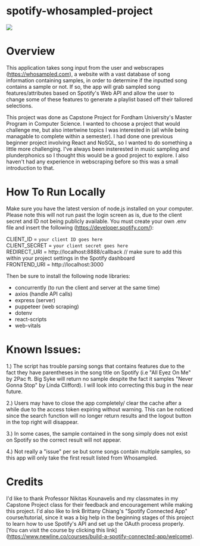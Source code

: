 # spotify-whosampled-project

![](https://github.com/zalenn/spotify-whosampled-project/blob/main/PlaylistMakerDemo.gif)


# Overview
This application takes song input from the user and webscrapes (https://whosampled.com), a website with a vast database of song information containing samples, in order to determine if the inputted song contains a sample or not. If so, the app will grab sampled song features/attributes based on Spotify's Web API and allow the user to change some of these features to generate a playlist based off their tailored selections. 

This project was done as Capstone Project for Fordham University's Master Program in Computer Science. I wanted to choose a project that would challenge me, but also intertwine topics I was interested in (all while being managable to complete within a semester). I had done one previous beginner project involving React and NoSQL, so I wanted to do something a little more challenging. I've always been insterested in music sampling and plunderphonics so I thought this would be a good project to explore. I also haven't had any experience in webscraping before so this was a small introduction to that. 

# How To Run Locally
Make sure you have the latest version of node.js installed on your computer. 
Please note this will not run past the login screen as is, due to the client secret and ID not being publicly available. You must create your own .env file and insert the following (https://developer.spotify.com/): 

CLIENT_ID = ``` your client ID goes here ``` <br />
CLIENT_SECRET = ``` your client secret goes here ``` <br />
REDIRECT_URI = http://localhost:8888/callback // make sure to add this within your project settings in the Spotify dashboard <br />
FRONTEND_URI = http://localhost:3000 <br />


Then be sure to install the following node libraries:
- concurrently (to run the client and server at the same time)
- axios (handle API calls)
- express (server)
- puppeteer (web scraping)
- dotenv
- react-scripts
- web-vitals


# Known Issues: 

1.) The script has trouble parsing songs that contains features due to the fact they have parentheses in the song title on Spotify (i.e "All Eyez On Me" by 2Pac ft. Big Syke will return no sample despite the fact it samples "Never Gonna Stop" by Linda Clifford). I will look into correcting this bug in the near future.

2.) Users may have to close the app completely/ clear the cache after a while due to the access token expiring without warning. This can be noticed since the search function will no longer return results and the logout button in the top right will disappear. 

3.) In some cases, the sample contained in the song simply does not exist on Spotify so the correct result will not appear. 

4.) Not really a "issue" per se but some songs contain multiple samples, so this app will only take the first result listed from Whosampled.

# Credits 
I'd like to thank Professor Nikitas Kounavelis and my classmates in my Capstone Project class for their feedback and encouragement while making this project. I'd also like to link Brittany Chiang's "Spotify Connected App" course/tutorial, since it was a big help in the beginning stages of this project to learn how to use Spotify's API and set up the OAuth process properly. [You can visit the course by clicking this link] (https://www.newline.co/courses/build-a-spotify-connected-app/welcome).
